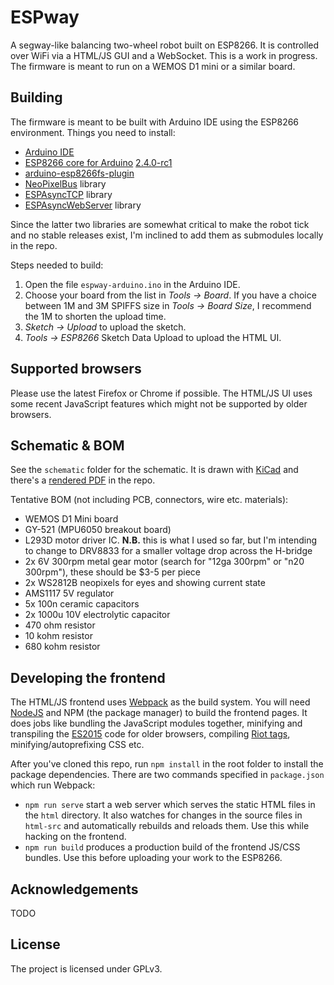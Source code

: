 # ESPway
A segway-like balancing two-wheel robot built on ESP8266. It is controlled over WiFi via a HTML/JS GUI and a WebSocket. This is a work in progress. The firmware is meant to run on a WEMOS D1 mini or a similar board.

## Building
The firmware is meant to be built with Arduino IDE using the ESP8266
environment. Things you need to install:

* [Arduino IDE](https://www.arduino.cc/en/Main/Software)
* [ESP8266 core for Arduino](https://github.com/esp8266/arduino)
  [2.4.0-rc1](https://github.com/esp8266/Arduino/releases/tag/2.4.0-rc1)
* [arduino-esp8266fs-plugin](https://github.com/esp8266/arduino-esp8266fs-plugin)
* [NeoPixelBus](https://github.com/Makuna/NeoPixelBus) library
* [ESPAsyncTCP](https://github.com/me-no-dev/ESPAsyncTCP) library
* [ESPAsyncWebServer](https://github.com/me-no-dev/ESPAsyncWebServer) library

Since the latter two libraries are somewhat critical to make the robot tick and no stable releases exist, I'm inclined to add them as submodules locally in the repo.

Steps needed to build:

1. Open the file `espway-arduino.ino` in the Arduino IDE.
2. Choose your board from the list in *Tools -> Board*. If you have a choice between 1M
   and 3M SPIFFS size in *Tools -> Board Size*, I recommend the 1M to shorten the upload time.
3. *Sketch -> Upload* to upload the sketch.
4. *Tools -> ESP8266* Sketch Data Upload to upload the HTML UI.

## Supported browsers
Please use the latest Firefox or Chrome if possible. The HTML/JS UI uses some
recent JavaScript features which might not be supported by older browsers.

## Schematic & BOM

See the `schematic` folder for the schematic. It is drawn with [KiCad](http://kicad-pcb.org/) and there's a [rendered PDF](https://github.com/flannelhead/espway/raw/master/schematic/espway.pdf) in the repo.

Tentative BOM (not including PCB, connectors, wire etc. materials):

* WEMOS D1 Mini board
* GY-521 (MPU6050 breakout board)
* L293D motor driver IC. **N.B.** this is what I used so far, but I'm intending to change to DRV8833 for a smaller voltage drop across the H-bridge
* 2x 6V 300rpm metal gear motor (search for "12ga 300rpm" or "n20 300rpm"), these should be $3-5 per piece
* 2x WS2812B neopixels for eyes and showing current state
* AMS1117 5V regulator
* 5x 100n ceramic capacitors
* 2x 1000u 10V electrolytic capacitor
* 470 ohm resistor
* 10 kohm resistor
* 680 kohm resistor

## Developing the frontend
The HTML/JS frontend uses [Webpack](https://webpack.github.io/) as the build system. You will need [NodeJS](https://nodejs.org/en/) and NPM (the package manager) to build the frontend pages. It does jobs like bundling the JavaScript modules together, minifying and transpiling the [ES2015](https://babeljs.io/learn-es2015/) code for older browsers, compiling [Riot tags](http://riotjs.com/), minifying/autoprefixing CSS etc.

After you've cloned this repo, run `npm install` in the root folder to install the package dependencies. There are two commands specified in `package.json` which run Webpack:

* `npm run serve` start a web server which serves the static HTML files in the `html` directory. It also watches for changes in the source files in `html-src` and automatically rebuilds and reloads them. Use this while hacking on the frontend.
* `npm run build` produces a production build of the frontend JS/CSS bundles. Use this before uploading your work to the ESP8266.

## Acknowledgements

TODO

## License
The project is licensed under GPLv3.

